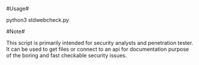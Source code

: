 #Usage#

python3 stdwebcheck.py

#Note#

This script is primarily intended for security analysts and penetration tester. It can be used to get files or connect to an api for documentation purpose of the boring and fast checkable security issues.
